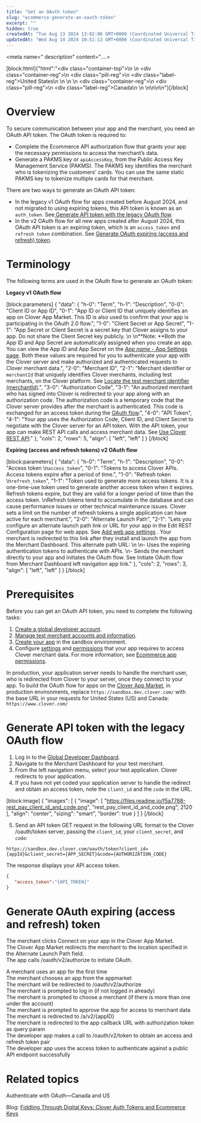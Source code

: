 ```yaml
---
title: "Get an OAuth token"
slug: "ecommerce-generate-an-oauth-token"
excerpt: ""
hidden: true
createdAt: "Tue Aug 13 2024 13:02:06 GMT+0000 (Coordinated Universal Time)"
updatedAt: "Wed Aug 14 2024 10:51:13 GMT+0000 (Coordinated Universal Time)"
---
```

<meta name=" description" content="....>

[block:html]{"html":"<div class=\"container-top\">\n  <!--United States-->\n  <div class=\"container-reg\">\n    <div class=\"pill-reg\">\n      <div class=\"label-reg\">United States</div>\n    </div>\n  </div>\n  <!--Canada-->\n  <div class=\"container-reg\">\n    <div class=\"pill-reg\">\n      <div class=\"label-reg\">Canada</div>\n    </div>\n  </div>\n</div>\n\n<!--Css-->\n<style>\n.container-top {\n  top: -15px;\n  position: relative;\n  margin-bottom: -5px;\n}\n\n.container-reg {\n  align-items: center;\n  min-width: auto; \n  width: fit-content;\n  text-align: left;\n  overflow: auto;\n  display: inline-block; \n}\n\n/*Pill format REG*/\n.pill-reg {\n  background: #44BB44;\n  border: .5px solid #44BB44;\n  margin-left: 5px;\n  overflow: hidden;\n  display: flex; \n  justify-content: center; \n  align-items: center; \n  border-radius: 10px;\n  height: 1.8rem;\n  margin-top: 10px;\n  margin-bottom: 1.5px; \n  padding: 0 10px; \n}\n\n/*Text FORMAT inside REG pills */\n.pill-reg .label-reg, \n.pill-reg__addon .label-reg \n{\n  font-style: normal;\n  font-weight: normal;\n  font-size: 12px;\n  color: #fff;\n  vertical-align: middle;\n  margin: 0;\n  padding: 0 5px;\n}\n</style>"}[/block]

<meta name=" description" content="Learn about the OAuth API token. You need the token to secure the communication between your app and the merchant, and then to give your app the required permissions to access the merchant's data." >

# Overview

To secure communication between your app and the merchant, you need an OAuth API token. The OAuth token is required to:

- Complete the Ecommerce API authorization flow that grants your app the necessary permissions to access the merchant’s data. 
- Generate a PAKMS key or `apiAccessKey`, from the Public Access Key Management Service (PAKMS). The PAKMS key identifies the merchant who is tokenizing the customers' cards. You can use the same static PAKMS key to tokenize multiple cards for that merchant.

There are two ways to generate an OAuth API token:

- In the legacy v1 OAuth flow for apps created before August 2024, and not migrated to using expiring tokens, this API token is known as an `auth_token`. See[ Generate API token with the legacy OAuth flow](https://docs.clover.com/docs/ecommerce-generate-an-oauth-token#generate-api-token-with-the-legacy-oauth-flow).
- In the v2 OAuth flow for all new apps created after August 2024, this OAuth API token is an expiring token, which is an `access_token` and `refresh token` combination. See [Generate OAuth expiring (access and refresh) token](https://docs.clover.com/docs/ecommerce-generate-an-oauth-token#generate-oauth-expiring-access-and-refresh-token).

# Terminology

The following terms are used in the OAuth flow to generate an OAuth token:

**Legacy v1 OAuth flow**

[block:parameters]
{
  "data": {
    "h-0": "Term",
    "h-1": "Description",
    "0-0": "Client ID or App ID",
    "0-1": "App ID or Client ID that uniquely identifies an app on Clover App Market. This ID is also used to confirm that your app is participating in the OAuth 2.0 flow.",
    "1-0": "Client Secret or App Secret",
    "1-1": "App Secret or Client Secret is a secret key that Clover assigns to your app. Do not share the Client Secret key publicly.  \n  \n**Note: **Both the App ID and App Secret are automatically assigned when you create an app. You can view the App ID and App Secret on the [_App name_ - App Settings page](https://docs.clover.com/docs/app-settings#access-settings-for-your-app).  Both these values are required for you to authenticate your app with the Clover server and make authorized and authenticated requests to Clover merchant data.",
    "2-0": "Merchant ID",
    "2-1": "Merchant identifier or `merchantId` that uniquely identifies Clover merchants, including test merchants, on the Clover platform. See [Locate the test merchant identifier (merchantId)](https://docs.clover.com/docs/merchant-id-and-api-token-for-development#section-locate-your-test-merchant-id).",
    "3-0": "Authorization Code",
    "3-1": "An authorized merchant who has signed into Clover is redirected to your app along with an authorization code. The authorization code is a temporary code that the Clover server provides after the merchant is authenticated. This code is exchanged for an access token during the [OAuth flow](https://docs.clover.com/docs/oauth-flows-in-clover#oauth-flows-based-on-regions).",
    "4-0": "API Token",
    "4-1": "Your app uses the Authorization Code, Client ID, and Client Secret to negotiate with the Clover server for an API token. With the API token, your app can make REST API calls and access merchant data. See [Use Clover REST API](https://docs.clover.com/docs/making-rest-api-calls)."
  },
  "cols": 2,
  "rows": 5,
  "align": [
    "left",
    "left"
  ]
}
[/block]


**Expiring (access and refresh tokens) v2 OAuth flow**

[block:parameters]
{
  "data": {
    "h-0": "Term",
    "h-1": "Description",
    "0-0": "Access token  \n`access_token`",
    "0-1": "Tokens to access Clover APIs. Access tokens expire after a period of time.",
    "1-0": "Refresh token  \n`refresh_token`",
    "1-1": "Token used to generate more access tokens. It is a one-time-use token used to generate another access token when it expires. Refresh tokens expire, but they are valid for a longer period of time than the access token.  \nRefresh tokens tend to accumulate in the database and can cause performance issues or other technical maintenance issues. Clover sets a limit on the number of refresh tokens a single application can have active for each merchant.",
    "2-0": "Alternate Launch Path",
    "2-1": "Lets you configure an alternate launch path link or URL for your app in the Edit REST Configuration page for web apps. See [Add web app settings](https://docs.clover.com/docs/app-settings#add-web-app-settings) . Your merchant is redirected to this link after they install and launch the app from the Merchant Dashboard. This alternate path URL:  \n  \n- Uses the expiring authentication tokens to authenticate with APIs.  \n- Sends the merchant directly to your app and initiates the OAuth flow. See Initiate OAuth flow from Merchant Dashboard left navigation app link."
  },
  "cols": 2,
  "rows": 3,
  "align": [
    "left",
    "left"
  ]
}
[/block]


# Prerequisites

Before you can get an OAuth API token, you need to complete the following tasks: 

1. [Create a global developer account](https://docs.clover.com/docs/gdp-create-global-developer-account).
2. [Manage test merchant accounts and information](https://docs.clover.com/docs/gdp-manage-test-merchants-accounts).
3. [Create your app](https://docs.clover.com/docs/gdp-create-new-app) in the sandbox environment.
4. Configure [settings](https://docs.clover.com/docs/app-settings) and [permissions](https://docs.clover.com/docs/app-settings#edit-requested-permissions) that your app requires to access Clover merchant data. For more information, see [Ecommerce app permissions](https://docs.clover.com/docs/ecommerce-app-permissions).

In production, your application server needs to handle the merchant user, who is redirected from Clover to your server, once they connect to your app. To build the OAuth flow for apps on the [Clover App Market](https://www.clover.com/appmarket), in production environments, replace `https://sandbox.dev.clover.com/` with the base URL in your requests for United States (US) and Canada: `https://www.clover.com/`

# Generate API token with the legacy OAuth flow

1. Log in to the [Global Developer Dashboard](https://www.clover.com/fusionauth/oauth2/authorize?client_id=8c4b9ac9-c55b-4ee1-b978-30ea9edbf552&response_type=code&redirect_uri=https%3A%2F%2Fwww.clover.com%2Fglobaldeveloperexperience%2Fcallbacks%2Fredirect-login&scope=openid%20offline_access).
2. Navigate to the Merchant Dashboard for your test merchant.
3. From the left navigation menu, select your test application. Clover redirects to your application.
4. If you have not yet coded your application server to handle the redirect and obtain an access token, note the `client_id` and the `code` in the URL. 

[block:image]
{
  "images": [
    {
      "image": [
        "https://files.readme.io/f5a7788-rest_pay_client_id_and_code.png",
        "rest_pay_client_id_and_code.png",
        2120
      ],
      "align": "center",
      "sizing": "smart",
      "border": true
    }
  ]
}
[/block]


5. Send an API token GET request in the following URL format to the Clover /oauth/token server, passing the `client_id`, your `client_secret`, and `code`:

```text API token request URL format
https://sandbox.dev.clover.com/oauth/token?client_id={appId}&client_secret={APP_SECRET}&code={AUTHORIZATION_CODE}
```

The response displays your API access token.

```json API token response from server
{
   "access_token":"{API_TOKEN}"
}
```

# Generate OAuth expiring (access and refresh) token

The merchant clicks Connect on your app in the Clover App Market.  
The Clover App Market redirects the merchant to the location specified in the Alternate Launch Path field.  
The app calls /oauth/v2/authorize to initiate OAuth.

A merchant uses an app for the first time  
The merchant chooses an app from the appmarket  
The merchant will be redirected to /oauth/v2/authorize  
The merchant is prompted to log in (if not logged in already)  
The merchant is prompted to choose a merchant (if there is more than one under the account)  
The merchant is prompted to approve the app for access to merchant data  
The merchant is redirected to /a/v2/{appID}  
The merchant is redirected to the app callback URL with authorization token as query param  
The developer app makes a call to /oauth/v2/token to obtain an access and refresh token pair  
The developer app uses the access token to authenticate against a public API endpoint successfully

# Related topics

Authenticate with OAuth—Canada and US

Blog: [Fiddling Through Digital Keys: Clover Auth Tokens and Ecommerce Keys](https://medium.com/clover-platform-blog/understanding-clover-auth-tokens-and-ecommerce-keys-4e048827afa2)
